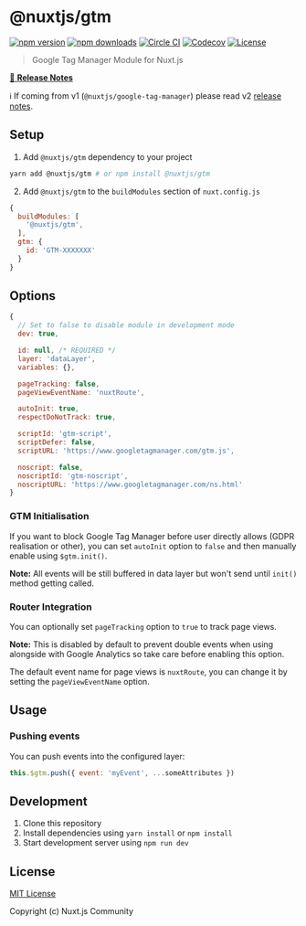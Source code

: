 # @nuxtjs/gtm

[![npm version][npm-version-src]][npm-version-href]
[![npm downloads][npm-downloads-src]][npm-downloads-href]
[![Circle CI][circle-ci-src]][circle-ci-href]
[![Codecov][codecov-src]][codecov-href]
[![License][license-src]][license-href]

> Google Tag Manager Module for Nuxt.js

[📖 **Release Notes**](./CHANGELOG.md)

ℹ️ If coming from v1 (`@nuxtjs/google-tag-manager`) please read v2 [release notes](https://github.com/nuxt-community/gtm-module/releases/tag/v2.0.0).

## Setup

1. Add `@nuxtjs/gtm` dependency to your project

```bash
yarn add @nuxtjs/gtm # or npm install @nuxtjs/gtm
```

2. Add `@nuxtjs/gtm` to the `buildModules` section of `nuxt.config.js`

```js
{
  buildModules: [
    '@nuxtjs/gtm',
  ],
  gtm: {
    id: 'GTM-XXXXXXX'
  }
}
```

## Options

```js
{
  // Set to false to disable module in development mode
  dev: true,

  id: null, /* REQUIRED */
  layer: 'dataLayer',
  variables: {},

  pageTracking: false,
  pageViewEventName: 'nuxtRoute',

  autoInit: true,
  respectDoNotTrack: true,

  scriptId: 'gtm-script',
  scriptDefer: false,
  scriptURL: 'https://www.googletagmanager.com/gtm.js',

  noscript: false,
  noscriptId: 'gtm-noscript',
  noscriptURL: 'https://www.googletagmanager.com/ns.html'
}
```

### GTM Initialisation

If you want to block Google Tag Manager before user directly allows (GDPR realisation or other), you can set `autoInit` option to `false` and then manually enable using `$gtm.init()`.

**Note:** All events will be still buffered in data layer but won't send until `init()` method getting called.

### Router Integration

You can optionally set `pageTracking` option to `true` to track page views.

**Note:** This is disabled by default to prevent double events when using alongside with Google Analytics so take care before enabling this option.

The default event name for page views is `nuxtRoute`, you can change it by setting the `pageViewEventName` option.

## Usage

### Pushing events

You can push events into the configured layer:

```js
this.$gtm.push({ event: 'myEvent', ...someAttributes })
```

## Development

1. Clone this repository
2. Install dependencies using `yarn install` or `npm install`
3. Start development server using `npm run dev`

## License

[MIT License](./LICENSE)

Copyright (c) Nuxt.js Community

<!-- Badges -->
[npm-version-src]: https://img.shields.io/npm/v/@nuxtjs/gtm/latest.svg?style=flat-square
[npm-version-href]: https://npmjs.com/package/@nuxtjs/gtm

[npm-downloads-src]: https://img.shields.io/npm/dt/@nuxtjs/gtm.svg?style=flat-square
[npm-downloads-href]: https://npmjs.com/package/@nuxtjs/gtm

[circle-ci-src]: https://img.shields.io/circleci/project/github/nuxt-community/@nuxtjs/gtm.svg?style=flat-square
[circle-ci-href]: https://circleci.com/gh/nuxt-community/@nuxtjs/gtm

[codecov-src]: https://img.shields.io/codecov/c/github/nuxt-community/@nuxtjs/gtm.svg?style=flat-square
[codecov-href]: https://codecov.io/gh/nuxt-community/@nuxtjs/gtm

[license-src]: https://img.shields.io/npm/l/@nuxtjs/gtm.svg?style=flat-square
[license-href]: https://npmjs.com/package/@nuxtjs/gtm
